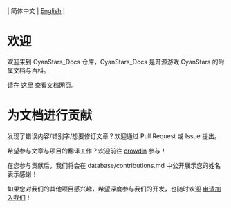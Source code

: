 | 简体中文 | [English](README.en.md) |


# 欢迎

欢迎来到 CyanStars_Docs 仓库，CyanStars_Docs 是开源游戏 CyanStars 的附属文档与百科。

请在 [这里](https://ipol-studio.github.io/CyanStars_Docs) 查看文档网页。


# 为文档进行贡献

发现了错误内容/错别字/想要修订文章？欢迎通过 Pull Request 或 Issue 提出。

希望参与文章与项目的翻译工作？欢迎前往 [crowdin](https://zh.crowdin.com/project/cyanstars) 参与！

在您参与贡献后，我们将会在 database/contributions.md 中公开展示您的姓名表示感谢！

如果您对我们的其他项目感兴趣，希望深度参与我们的开发，也随时欢迎 [申请加入我们](http://chenluan.mikecrm.com/JeKq3DU)！
